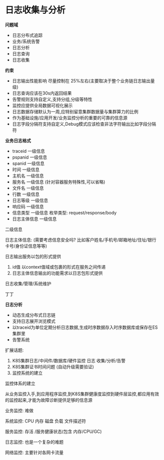 # 日志收集与分析

**问题域**

- 日志分布式追踪
- 业务/系统告警
- 日志分析
- 日志查询
- 日志收集

**约束**

- 日志输出性能影响 尽量控制在 25%左右(主要取决于整个业务链日志输出量级)
- 日志查询应该在30s内返回结果
- 告警规则支持自定义,支持分组,分级等特性
- 监控应提供全局数据可视化展示
- 日志数据存储默认为一周,应特别留意集群数据量与集群算力的比例
- 作为基础设施/应用开发/业务监控分析的重要的可靠的信息源
- 日志字段分隔符支持自定义,Debug模式应该检查非法字符输出比如字段分隔符



**业务日志格式**

- traceid   一级信息
- pspanid  一级信息
- spanid     一级信息
- 时间          一级信息
- 主机名      一级信息
- 服务名       一级信息  (针对容器服务特殊性,可以省略)
- 文件名       一级信息
- 行数           一级信息
- 日志等级   一级信息
- 响应码       一级信息
- 信息类型   一级信息 枚举类型: request/response/body
- 日志主体信息    一级信息



二级信息

日志主体信息: (需要考虑信息安全吗? 比如客户姓名/手机号/邮箱地址/住址/银行卡号/身份证信息等等)



日志输出服务以包的形式提供

1. id值 以context值域或包裹的形式在服务之间传递
2. 日志主体信息输出的功能需求以日志包形式提供



日志收集/管理/系统维护

丁丁



**日志分析**

- 动态生成分布式日志链
- 支持日志展开浏览模式
- 以traceid为单位定期分析日志数据,生成时序数据存入时序数据库或保存在ES集群里
- 告警系统





扩展话题:

1. K8S集群日志/中间件/数据库/硬件监控    日志 收集/分析/告警
2. K8S集群证书时间问题 (自动升级需要验证)
3. 监控系统的建立



监控体系的建立

从业务监控入手,到应用程序监控,到K8S集群健康度监控到硬件层监控,都应用有效的监控起来,才能为故障诊断提供足够的信息源

业务监控:  难做

系统监控: CPU  内存  磁盘  负载  文件描述符

服务监控:  存活 /服务健康状态(包含 内存/CPU/GC)

日志监控: 也是一个复杂的难题

网络监控: 主要针对各网卡流量